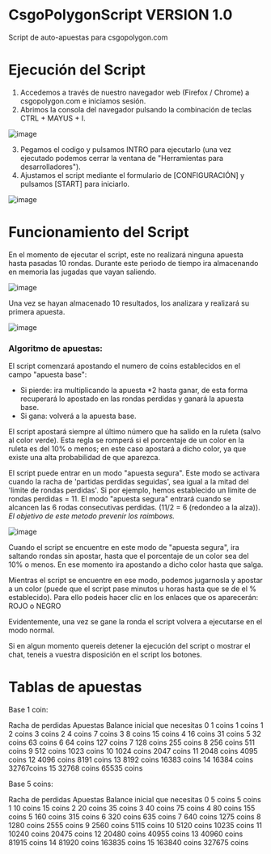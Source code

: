 # CsgoPolygonScript VERSION 1.0
Script de auto-apuestas para csgopolygon.com

# Ejecución del Script

1. Accedemos a través de nuestro navegador web (Firefox / Chrome) a csgopolygon.com e iniciamos sesión.
2. Abrimos la consola del navegador pulsando la combinación de teclas CTRL + MAYUS + I.

![image](https://i.gyazo.com/264c575d00afee93d377bf62570abb49.png)

3. Pegamos el codigo y pulsamos INTRO para ejecutarlo (una vez ejecutado podemos cerrar la ventana de "Herramientas para desarrolladores").
4. Ajustamos el script mediante el formulario de [CONFIGURACIÓN] y pulsamos [START] para iniciarlo.

![image](https://i.gyazo.com/72a6474de611f9811419235359e8618b.png)

# Funcionamiento del Script

En el momento de ejecutar el script, este no realizará ninguna apuesta hasta pasadas 10 rondas.
Durante este periodo de tiempo ira almacenando en memoria las jugadas que vayan saliendo.

![image](https://i.gyazo.com/d7b3b5b1732d515754c6d8416ee06e80.png)

Una vez se hayan almacenado 10 resultados, los analizara y realizará su primera apuesta.

![image](https://i.gyazo.com/cb3722e4241d667103322f27973c394c.png)

### Algoritmo de apuestas:

El script comenzará apostando el numero de coins establecidos en el campo "apuesta base":
- Si pierde: ira multiplicando la apuesta *2 hasta ganar, de esta forma recuperará lo apostado en las rondas perdidas y ganará la apuesta base.
- Si gana: volverá a la apuesta base.

El script apostará siempre al último número que ha salido en la ruleta (salvo al color verde). Esta regla se romperá si el porcentaje de un color en la ruleta es del 10% o menos; en este caso apostará a dicho color, ya que existe una alta probabilidad de que aparezca.

El script puede entrar en un modo "apuesta segura". Este modo se activara cuando la racha de 'partidas perdidas seguidas', sea igual a la mitad del 'limite de rondas perdidas'.
Si por ejemplo, hemos establecido un limite de rondas perdidas = 11. El modo "apuesta segura" entrará cuando se alcancen las 6 rodas consecutivas perdidas. (11/2 = 6 (redondeo a la alza)).
*El objetivo de este metodo prevenir los raimbows.*

![image](https://i.gyazo.com/75784998d64cb8b1757f8078ca6d0a16.png)

Cuando el script se encuentre en este modo de "apuesta segura", ira saltando rondas sin apostar, hasta que el porcentaje de un color sea del 10% o menos. En ese momento ira apostando a dicho color hasta que salga.

Mientras el script se encuentre en ese modo, podemos jugarnosla y apostar a un color (puede que el script pase minutos u horas hasta que se de el % establecido). Para ello podeis hacer clic en los enlaces que os aparecerán: ROJO o NEGRO

Evidentemente, una vez se gane la ronda el script volvera a ejecutarse en el modo normal.

Si en algun momento quereis detener la ejecución del script o mostrar el chat, teneis a vuestra disposición en el script los botones.

# Tablas de apuestas

Base 1 coin:

Racha de perdidas	Apuestas	Balance inicial que necesitas
0	1 coins	1 coins
1	2 coins	3 coins
2	4 coins	7 coins
3	8 coins	15 coins
4	16 coins	31 coins
5	32 coins	63 coins
6	64 coins	127 coins
7	128 coins	255 coins
8	256 coins	511 coins
9	512 coins	1023 coins
10	1024 coins	2047 coins
11	2048 coins	4095 coins
12	4096 coins	8191 coins
13	8192 coins	16383 coins
14	16384 coins	32767coins
15	32768 coins	65535 coins

Base 5 coins:

Racha de perdidas	Apuestas	Balance inicial que necesitas
0	5 coins	5 coins
1	10 coins	15 coins
2	20 coins	35 coins
3	40 coins	75 coins
4	80 coins	155 coins
5	160 coins	315 coins
6	320 coins	635 coins
7	640 coins	1275 coins
8	1280 coins	2555 coins
9	2560 coins	5115 coins
10	5120 coins	10235 coins
11	10240 coins	20475 coins
12	20480 coins	40955 coins
13	40960 coins	81915 coins
14	81920 coins	163835 coins
15	163840 coins	327675 coins

